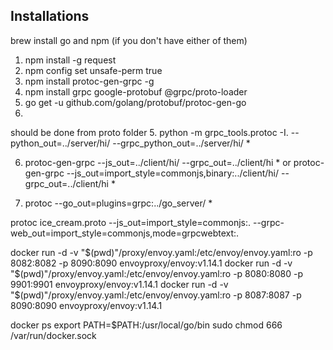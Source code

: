 ## Installations 
brew install go and npm (if you don't have either of them)

1.  npm install -g request
2.  npm config set unsafe-perm true
3.  npm install protoc-gen-grpc -g
4.  npm install grpc google-protobuf @grpc/proto-loader
5.  go get -u github.com/golang/protobuf/protoc-gen-go
6.  

should be done from proto folder
5.  python -m grpc_tools.protoc -I. --python_out=../server/hi/ --grpc_python_out=../server/hi/ *

6.  protoc-gen-grpc --js_out=../client/hi/ --grpc_out=../client/hi *
or  protoc-gen-grpc --js_out=import_style=commonjs,binary:../client/hi/ --grpc_out=../client/hi *

7.  protoc --go_out=plugins=grpc:../go_server/ * 


protoc ice_cream.proto   --js_out=import_style=commonjs:.   --grpc-web_out=import_style=commonjs,mode=grpcwebtext:.


docker run -d -v "$(pwd)"/proxy/envoy.yaml:/etc/envoy/envoy.yaml:ro -p 8082:8082 -p 8090:8090 envoyproxy/envoy:v1.14.1
docker run -d -v "$(pwd)"/proxy/envoy.yaml:/etc/envoy/envoy.yaml:ro -p 8080:8080 -p 9901:9901 envoyproxy/envoy:v1.14.1
docker run -d -v "$(pwd)"/proxy/envoy.yaml:/etc/envoy/envoy.yaml:ro -p 8087:8087 -p 8090:8090 envoyproxy/envoy:v1.14.1

docker ps
export PATH=$PATH:/usr/local/go/bin
sudo chmod 666 /var/run/docker.sock
